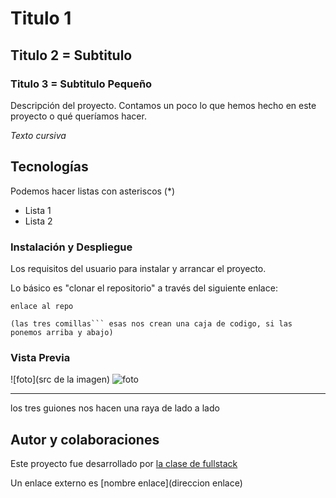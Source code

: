 # Titulo 1
## Titulo 2 = Subtitulo
### Titulo 3 = Subtitulo Pequeño

Descripción del proyecto. Contamos un poco lo que hemos hecho en este proyecto o qué queríamos hacer. 

_Texto cursiva_

## Tecnologías 

Podemos hacer listas con asteriscos (*)
* Lista 1
* Lista 2

### Instalación y Despliegue

Los requisitos del usuario para instalar y arrancar el proyecto. 

Lo básico es "clonar el repositorio" a través del siguiente enlace:


``` 
enlace al repo  

(las tres comillas``` esas nos crean una caja de codigo, si las ponemos arriba y abajo)

```

### Vista Previa 
![foto](src de la imagen) 
![foto](images/google.png)


---

los tres guiones nos hacen una raya de lado a lado

## Autor y colaboraciones


Este proyecto fue desarrollado por [la clase de fullstack](http//github.com/ivanpuebla10)

Un enlace externo es [nombre enlace](direccion enlace)